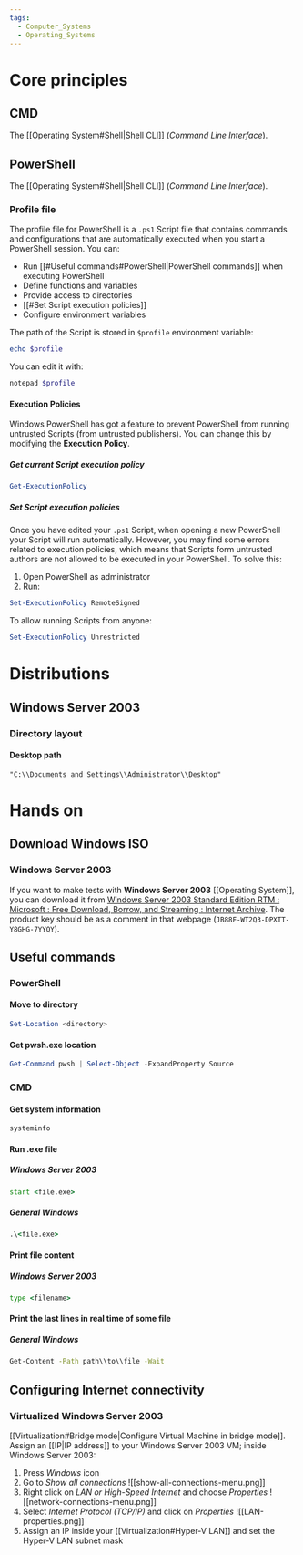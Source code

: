```yaml
---
tags:
  - Computer_Systems
  - Operating_Systems
---
```

# Core principles
## CMD
The [[Operating System#Shell|Shell CLI]] (_Command Line Interface_).
## PowerShell
The [[Operating System#Shell|Shell CLI]] (_Command Line Interface_).
### Profile file
The profile file for PowerShell is a `.ps1` Script file that contains commands and configurations that are automatically executed when you start a PowerShell session. You can:
- Run [[#Useful commands#PowerShell|PowerShell commands]] when executing PowerShell
- Define functions and variables
- Provide access to directories
- [[#Set Script execution policies]]
- Configure environment variables

The path of the Script is stored in `$profile` environment variable:
```PowerShell
echo $profile
```
You can edit it with:
```PowerShell
notepad $profile
```
#### Execution Policies
Windows PowerShell has got a feature to prevent PowerShell from running untrusted Scripts (from untrusted publishers). You can change this by modifying the **Execution Policy**.
##### Get current Script execution policy
```PowerShell
Get-ExecutionPolicy
```
##### Set Script execution policies
Once you have edited your `.ps1` Script, when opening a new PowerShell your Script will run automatically. However, you may find some errors related to execution policies, which means that Scripts form untrusted authors are not allowed to be executed in your PowerShell. To solve this:
1. Open PowerShell as administrator
2. Run:
```PowerShell
Set-ExecutionPolicy RemoteSigned
```
To allow running Scripts from anyone:
```PowerShell
Set-ExecutionPolicy Unrestricted
```
# Distributions
## Windows Server 2003
### Directory layout
#### Desktop path
```
"C:\\Documents and Settings\\Administrator\\Desktop"
```
# Hands on
## Download Windows ISO
### Windows Server 2003
If you want to make tests with **Windows Server 2003** [[Operating System]], you can download it from [Windows Server 2003 Standard Edition RTM : Microsoft : Free Download, Borrow, and Streaming : Internet Archive](https://archive.org/details/en_windows_server_2003_standard). The product key should be as a comment in that webpage (`JB88F-WT2Q3-DPXTT-Y8GHG-7YYQY`).
## Useful commands
### PowerShell
#### Move to directory
```PowerShell
Set-Location <directory>
```
#### Get pwsh.exe location
```PowerShell
Get-Command pwsh | Select-Object -ExpandProperty Source
```
### CMD
#### Get system information
```cmd
systeminfo
```
#### Run .exe file
##### Windows Server 2003
```cmd
start <file.exe>
```
##### General Windows
```cmd
.\<file.exe>
```
#### Print file content
##### Windows Server 2003
```cmd
type <filename>
```
#### Print the last lines in real time of some file
##### General Windows
```cmd
Get-Content -Path path\\to\\file -Wait
```

## Configuring **Internet** connectivity
### Virtualized Windows Server 2003
[[Virtualization#Bridge mode|Configure Virtual Machine in bridge mode]].
Assign an [[IP|IP address]] to your Windows Server 2003 VM; inside Windows Server 2003:
1. Press _Windows_ icon
2. Go to _Show all connections_
![[show-all-connections-menu.png]]
3. Right click on _LAN or High-Speed Internet_ and choose _Properties_
![[network-connections-menu.png]]
4. Select _Internet Protocol (TCP/IP)_ and click on _Properties_
![[LAN-properties.png]]
5. Assign an IP inside your [[Virtualization#Hyper-V LAN]] and set the Hyper-V LAN subnet mask